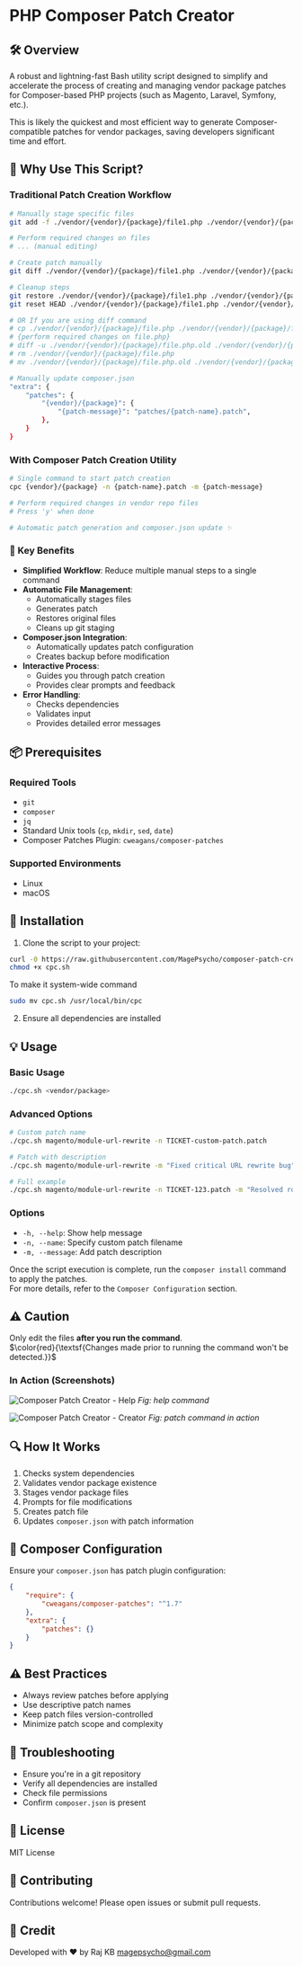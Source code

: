 # PHP Composer Patch Creator

## 🛠 Overview

A robust and lightning-fast Bash utility script designed to simplify and accelerate the process of creating and managing vendor package patches for Composer-based PHP projects (such as Magento, Laravel, Symfony, etc.).

This is likely the quickest and most efficient way to generate Composer-compatible patches for vendor packages, saving developers significant time and effort.

## 🚀 Why Use This Script?

### Traditional Patch Creation Workflow
```bash
# Manually stage specific files
git add -f ./vendor/{vendor}/{package}/file1.php ./vendor/{vendor}/{package}/file2.php ...

# Perform required changes on files
# ... (manual editing)

# Create patch manually
git diff ./vendor/{vendor}/{package}/file1.php ./vendor/{vendor}/{package}/file2.php ... > patches/{patch-name}.patch

# Cleanup steps
git restore ./vendor/{vendor}/{package}/file1.php ./vendor/{vendor}/{package}/file2.php ...
git reset HEAD ./vendor/{vendor}/{package}/file1.php ./vendor/{vendor}/{package}/file2.php ...

# OR If you are using diff command
# cp ./vendor/{vendor}/{package}/file.php ./vendor/{vendor}/{package}/file.php.old
# {perform required changes on file.php}
# diff -u ./vendor/{vendor}/{package}/file.php.old ./vendor/{vendor}/{package}/file.php > patches/{patch-name}.patch
# rm ./vendor/{vendor}/{package}/file.php
# mv ./vendor/{vendor}/{package}/file.php.old ./vendor/{vendor}/{package}/file.php

# Manually update composer.json
"extra": {
    "patches": {
        "{vendor}/{package}": {
            "{patch-message}": "patches/{patch-name}.patch",
        },
    }
}
```

### With Composer Patch Creation Utility
```bash
# Single command to start patch creation
cpc {vendor}/{package} -n {patch-name}.patch -m {patch-message}

# Perform required changes in vendor repo files
# Press 'y' when done

# Automatic patch generation and composer.json update ✨
```

### 🌟 Key Benefits
- **Simplified Workflow**: Reduce multiple manual steps to a single command
- **Automatic File Management**:
    - Automatically stages files
    - Generates patch
    - Restores original files
    - Cleans up git staging
- **Composer.json Integration**:
    - Automatically updates patch configuration
    - Creates backup before modification
- **Interactive Process**:
    - Guides you through patch creation
    - Provides clear prompts and feedback
- **Error Handling**:
    - Checks dependencies
    - Validates input
    - Provides detailed error messages

## 📦 Prerequisites

### Required Tools
- `git`
- `composer`
- `jq`
- Standard Unix tools (`cp`, `mkdir`, `sed`, `date`)
- Composer Patches Plugin: `cweagans/composer-patches`

### Supported Environments
- Linux
- macOS

## 🚀 Installation

1. Clone the script to your project:
```bash
curl -0 https://raw.githubusercontent.com/MagePsycho/composer-patch-creator/main/src/composer-patch-creator.sh -o cpc.sh
chmod +x cpc.sh
```

To make it system-wide command
```bash
sudo mv cpc.sh /usr/local/bin/cpc
```

2. Ensure all dependencies are installed

## 💡 Usage

### Basic Usage
```bash
./cpc.sh <vendor/package>
```

### Advanced Options
```bash
# Custom patch name
./cpc.sh magento/module-url-rewrite -n TICKET-custom-patch.patch

# Patch with description
./cpc.sh magento/module-url-rewrite -m "Fixed critical URL rewrite bug"

# Full example
./cpc.sh magento/module-url-rewrite -n TICKET-123.patch -m "Resolved routing issue"
```

### Options
- `-h, --help`: Show help message
- `-n, --name`: Specify custom patch filename
- `-m, --message`: Add patch description

Once the script execution is complete, run the `composer install` command to apply the patches.  
For more details, refer to the `Composer Configuration` section.

## ⚠️ Caution
Only edit the files **after you run the command**.  
$\color{red}{\textsf{Changes made prior to running the command won't be detected.}}$

### In Action (Screenshots)
![Composer Patch Creator - Help](https://github.com/MagePsycho/composer-patch-creator/raw/main/docs/composer-patch-creator-help.png "Composer Patch Creator - Help")
*Fig: help command*

![Composer Patch Creator - Creator](https://github.com/MagePsycho/composer-patch-creator/raw/main/docs/composer-patch-creator-in-action.png "Composer Patch Creator - Creator")
*Fig: patch command in action*

## 🔍 How It Works

1. Checks system dependencies
2. Validates vendor package existence
3. Stages vendor package files
4. Prompts for file modifications
5. Creates patch file
6. Updates `composer.json` with patch information

## 📝 Composer Configuration

Ensure your `composer.json` has patch plugin configuration:

```json
{
    "require": {
        "cweagans/composer-patches": "^1.7"
    },
    "extra": {
        "patches": {}
    }
}
```

## ⚠️ Best Practices

- Always review patches before applying
- Use descriptive patch names
- Keep patch files version-controlled
- Minimize patch scope and complexity

## 🐛 Troubleshooting

- Ensure you're in a git repository
- Verify all dependencies are installed
- Check file permissions
- Confirm `composer.json` is present

## 📄 License
MIT License

## 👥 Contributing
Contributions welcome! Please open issues or submit pull requests.

## 🙌 Credit
Developed with ❤️ by Raj KB <magepsycho@gmail.com>

